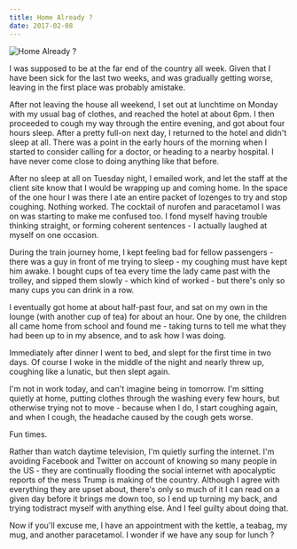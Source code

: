 ```yaml
---
title: Home Already ?
date: 2017-02-08
---
```


![Home Already ?](https://source.unsplash.com/2aFp6EWWs58/1600x900)

I was supposed to be at the far end of the country all week. Given that I have been sick for the last two weeks, and was gradually getting worse, leaving in the first place was probably amistake.

After not leaving the house all weekend, I set out at lunchtime on Monday with my usual bag of clothes, and reached the hotel at about 6pm. I then proceeded to cough my way through the entire evening, and got about four hours sleep. After a pretty full-on next day, I returned to the hotel and didn't sleep at all. There was a point in the early hours of the morning when I started to consider calling for a doctor, or heading to a nearby hospital. I have never come close to doing anything like that before.

After no sleep at all on Tuesday night, I emailed work, and let the staff at the client site know that I would be wrapping up and coming home. In the space of the one hour I was there I ate an entire packet of lozenges to try and stop coughing. Nothing worked. The cocktail of nurofen and paracetamol I was on was starting to make me confused too. I fond myself having trouble thinking straight, or forming coherent sentences - I actually laughed at myself on one occasion.

During the train journey home, I kept feeling bad for fellow passengers - there was a guy in front of me trying to sleep - my coughing must have kept him awake. I bought cups of tea every time the lady came past with the trolley, and sipped them slowly - which kind of worked - but there's only so many cups you can drink in a row.

I eventually got home at about half-past four, and sat on my own in the lounge (with another cup of tea) for about an hour. One by one, the children all came home from school and found me - taking turns to tell me what they had been up to in my absence, and to ask how I was doing.

Immediately after dinner I went to bed, and slept for the first time in two days. Of course I woke in the middle of the night and nearly threw up, coughing like a lunatic, but then slept again.

I'm not in work today, and can't imagine being in tomorrow. I'm sitting quietly at home, putting clothes through the washing every few hours, but otherwise trying not to move - because when I do, I start coughing again, and when I cough, the headache caused by the cough gets worse.

Fun times.

Rather than watch daytime television, I'm quietly surfing the internet. I'm avoiding Facebook and Twitter on account of knowing so many people in the US - they are continually flooding the social internet with apocalyptic reports of the mess Trump is making of the country. Although I agree with everything they are upset about, there's only so much of it I can read on a given day before it brings me down too, so I end up turning my back, and trying todistract myself with anything else. And I feel guilty about doing that.

Now if you'll excuse me, I have an appointment with the kettle, a teabag, my mug, and another paracetamol. I wonder if we have any soup for lunch ?